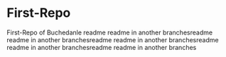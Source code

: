 # First-Repo
First-Repo of Buchedanle
readme readme in another branchesreadme readme in another branchesreadme readme in another branchesreadme readme in another branchesreadme readme in another branches
